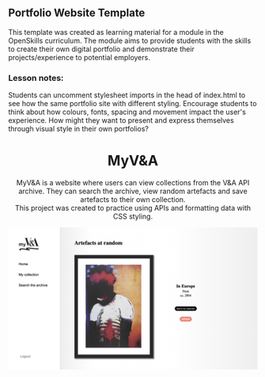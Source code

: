 ## Portfolio Website Template

This template was created as learning material for a module in the OpenSkills curriculum. The module aims to provide students with the skills to create their own digital portfolio and demonstrate their projects/experience to potential employers. 

### Lesson notes:

Students can uncomment stylesheet imports in the head of index.html to see how the same portfolio site with different styling. Encourage students to think about how colours, fonts, spacing and movement impact the user's experience. How might they want to present and express themselves through visual style in their own portfolios? 

<div align="center">
  <h1 align="center">MyV&A</h1>
  <p>MyV&A is a website where users can view collections from the V&A API archive. They can    search the archive, view random artefacts and save artefacts to their own collection.<br/>This project was created to practice using APIs and formatting data with CSS styling.</p>

  <img src="https://github.com/annamaggg/VAM_API_display/blob/main/public/Site-screenshot.png" width="861" alt="img"/>
</div>
<br/>
<br/>